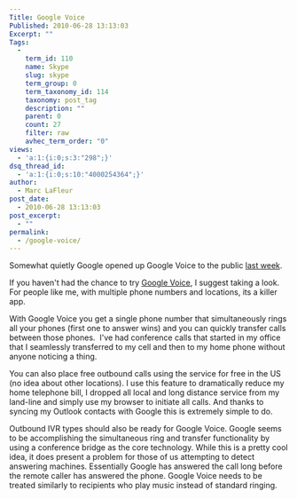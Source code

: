 ```yaml
---
Title: Google Voice
Published: 2010-06-28 13:13:03
Excerpt: ""
Tags:
  - 
    term_id: 110
    name: Skype
    slug: skype
    term_group: 0
    term_taxonomy_id: 114
    taxonomy: post_tag
    description: ""
    parent: 0
    count: 27
    filter: raw
    avhec_term_order: "0"
views:
  - 'a:1:{i:0;s:3:"298";}'
dsq_thread_id:
  - 'a:1:{i:0;s:10:"4000254364";}'
author:
  - Marc LaFleur
post_date:
  - 2010-06-28 13:13:03
post_excerpt:
  - ""
permalink:
  - /google-voice/
---
```

<p>Somewhat quietly Google opened up Google Voice to the public <a href="http://googlemobile.blogspot.com/2010/06/google-voice-for-everyone.html" target="_blank">last week</a>.</p>  <p>If you haven't had the chance to try <a href="http://www.google.com/voice" target="_blank">Google Voice</a>, I suggest taking a look. For people like me, with multiple phone numbers and locations, its a killer app. </p>  <p>With Google Voice you get a single phone number that simultaneously rings all your phones (first one to answer wins) and you can quickly transfer calls between those phones.&#160; I've had conference calls that started in my office that I seamlessly transferred to my cell and then to my home phone without anyone noticing a thing. </p>  <p>You can also place free outbound calls using the service for free in the US (no idea about other locations). I use this feature to dramatically reduce my home telephone bill, I dropped all local and long distance service from my land-line and simply use my browser to initiate all calls. And thanks to syncing my Outlook contacts with Google this is extremely simple to do. </p>  <p>Outbound IVR types should also be ready for Google Voice. Google seems to be accomplishing the simultaneous ring and transfer functionality by using a conference bridge as the core technology. While this is a pretty cool idea, it does present a problem for those of us attempting to detect answering machines. Essentially Google has answered the call long before the remote caller has answered the phone. Google Voice needs to be treated similarly to recipients who play music instead of standard ringing. </p><img src="http://gotspeech.net/aggbug.aspx?PostID=10552" width="1" height="1"/>